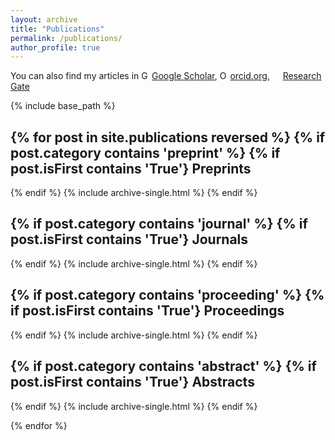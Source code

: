 ```yaml
---
layout: archive
title: "Publications"
permalink: /publications/
author_profile: true
---
```



You can also find my articles in
<a href="https://scholar.google.com/citations?user=_ZJ9X0QAAAAJ&hl=fr&authuser=1"> <img src="https://scholar.google.se/favicon-png.ico" style="width:1em;margin-right:.2em;" alt="Google Scholar icon">Google Scholar</a>, 
<a itemprop="sameAs" content="https://orcid.org/0000-0001-6231-2569
" href="https://orcid.org/0000-0001-6231-2569
" target="orcid.widget" rel="noopener noreferrer" style="vertical-align:top;"><img src="https://orcid.org/sites/default/files/images/orcid_16x16.png" style="width:1em;margin-right:.2em;" alt="ORCID iD icon">orcid.org</a>,
<a href="https://www.researchgate.net/profile/Thanh-an_Pham"><img src="https://c5.rgstatic.net/m/426351313275430/images/favicon/favicon.ico" style="width:1em;margin-right:.2em;">Research Gate</a>

{% include base_path %}

{% for post in site.publications reversed %}
	{% if post.category contains 'preprint' %}
		{% if post.isFirst contains 'True'}
Preprints
--------------
{% endif %}
		{% include archive-single.html %}
{% endif %}

{% if post.category contains 'journal' %}
	{% if post.isFirst contains 'True'}
Journals
--------------
{% endif %}
{% include archive-single.html %}
{% endif %}

{% if post.category contains 'proceeding' %}
	{% if post.isFirst contains 'True'}
Proceedings
--------------
{% endif %}
{% include archive-single.html %}
{% endif %}

{% if post.category contains 'abstract' %}
	{% if post.isFirst contains 'True'}
Abstracts
--------------
{% endif %}
{% include archive-single.html %}
{% endif %}

{% endfor %}

<!--

Journals
--------------

{% for post in site.publication reversed %}
	{% include archive-single.html %}
{% endfor %}

Proceedings
------------------

{% for post in site.proceeding reversed %}
	{% include archive-single.html %}
{% endfor %}

Abstracts
--------------

{% for post in site.abstract reversed %}
	{% include archive-single.html %}
{% endfor %}
-->
